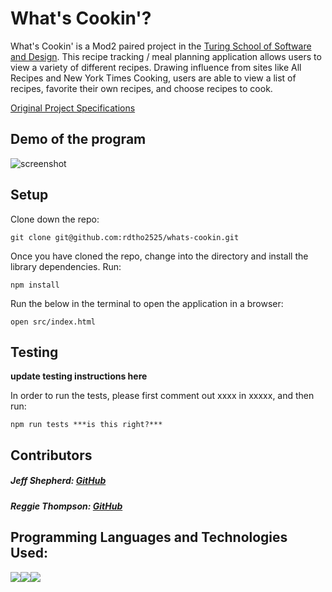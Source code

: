 # What's Cookin'?

What's Cookin' is a Mod2 paired project in the [Turing School of Software and Design](https://turing.io/). This recipe tracking / meal planning application allows users to view a variety of different recipes. Drawing influence from sites like All Recipes and New York Times Cooking, users are able to view a list of recipes, favorite their own recipes, and choose recipes to cook.

[Original Project Specifications](https://frontend.turing.io/projects/whats-cookin.html)


## Demo of the program
![screenshot](./assets/gifwhatscookin.gif)


## Setup

Clone down the repo:

```
git clone git@github.com:rdtho2525/whats-cookin.git
```

Once you have cloned the repo, change into the directory and install the library dependencies. Run:

```
npm install
```

Run the below in the terminal to open the application in a browser: 

```
open src/index.html
```

## Testing

**update testing instructions here**

In order to run the tests, please first comment out xxxx in xxxxx, and then run:

```
npm run tests ***is this right?***
```




## Contributors
##### Jeff Shepherd: [GitHub](https://github.com/JeffShepherd)

##### Reggie Thompson: [GitHub](https://github.com/rdtho2525)


## Programming Languages and Technologies Used:
  <img src="https://img.shields.io/badge/javascript%20-%23323330.svg?&style=for-the-badge&logo=javascript&logoColor=%23F7DF1E"/><img src="https://img.shields.io/badge/css3%20-%231572B6.svg?&style=for-the-badge&logo=css3&logoColor=white"/><img src="https://img.shields.io/badge/html5%20-%23E34F26.svg?&style=for-the-badge&logo=html5&logoColor=white"/>



